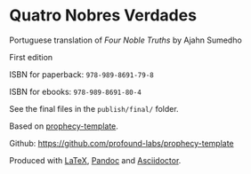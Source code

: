 Quatro Nobres Verdades
==============

Portuguese translation of *Four Noble Truths* by Ajahn Sumedho

First edition

ISBN for paperback: `978-989-8691-79-8`

ISBN for ebooks: `978-989-8691-80-4`

See the final files in the `publish/final/` folder.

Based on [prophecy-template].

Github: <https://github.com/profound-labs/prophecy-template>

Produced with [LaTeX], [Pandoc] and [Asciidoctor].

[prophecy-template]: https://github.com/profound-labs/prophecy-template

[LaTeX]: http://latex-project.org/

[Pandoc]: http://pandoc.org/

[Asciidoctor]: http://asciidoctor.org/


